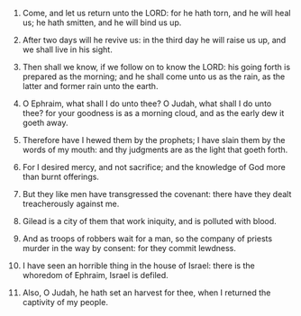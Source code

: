 1. Come, and let us return unto the LORD: for he hath torn, and he
will heal us; he hath smitten, and he will bind us up.

2. After two days will he revive us: in the third day he will raise
us up, and we shall live in his sight.

3. Then shall we know, if we follow on to know the LORD: his going
forth is prepared as the morning; and he shall come unto us as the
rain, as the latter and former rain unto the earth.

4. O Ephraim, what shall I do unto thee? O Judah, what shall I do
unto thee? for your goodness is as a morning cloud, and as the early
dew it goeth away.

5. Therefore have I hewed them by the prophets; I have slain them by
the words of my mouth: and thy judgments are as the light that goeth
forth.

6. For I desired mercy, and not sacrifice; and the knowledge of God
more than burnt offerings.

7. But they like men have transgressed the covenant: there have they
dealt treacherously against me.

8. Gilead is a city of them that work iniquity, and is polluted with
blood.

9. And as troops of robbers wait for a man, so the company of priests
murder in the way by consent: for they commit lewdness.

10. I have seen an horrible thing in the house of Israel: there is
the whoredom of Ephraim, Israel is defiled.

11. Also, O Judah, he hath set an harvest for thee, when I returned
the captivity of my people.